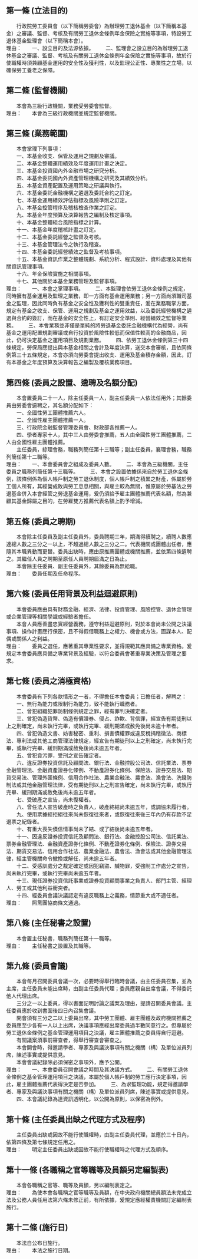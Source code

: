 第一條 (立法目的)
-----------------
　　行政院勞工委員會（以下簡稱勞委會）為辦理勞工退休基金（以下簡稱本基金）之審議、監督、考核及有關勞工退休金條例年金保險之實施等事項，特設勞工退休基金監理會（以下簡稱本會）。  
理由：　　一、設立目的及法源依據。
　　二、監理會之設立目的為辦理勞工退休基金之審議、監督、考核及有關勞工退休金條例年金保險之實施等事項，故於行使職權時須兼顧基金運用的安全性及獲利性，以及監理公正性、專業性之立場，以確保勞工養老之保障。

第二條 (監督機關)
-----------------
　　本會為三級行政機關，業務受勞委會監督。  
理由：　　本會為三級行政機關並規定監督機關。

第三條 (業務範圍)
-----------------
　　本會掌理下列事項：  
　　一、本基金收支、保管及運用之規劃及審議。  
　　二、本基金整體運用績效及年度運用計畫之決定。  
　　三、本基金投資國內外金融市場之研究分析。  
　　四、本基金委託國內外資產管理機構之研究及其績效分析。  
　　五、本基金資產配置及運用策略之研議與執行。  
　　六、本基金委託金融機構之遴選及委託合約之訂定。  
　　七、本基金運用績效評估指標及風險準則之訂定。  
　　八、本基金控管程序及稽核檢查作業之訂定。  
　　九、本基金年度預算及決算報告之編制及核定事項。  
　　十、本基金整體組合風險指標之計算。  
　　十一、本基金年度稽核計畫之訂定。  
　　十二、本基金委託經營之監督及考核。  
　　十三、本基金管理法令之執行及稽查。  
　　十四、本基金委託經營績效之監督及考核事項。  
　　十五、本基金資訊作業之整體規劃、系統分析、程式設計、資料處理及其他有關資訊管理事項。  
　　十六、年金保險實施之相關事項。  
　　十七、其他關於本基金業務管理及監督事項。  
理由：　　一、本會之掌理事項。
　　二、本監理會依勞工退休金條例之規定，同時擁有基金運用及監理之業務，即一方面有基金運用業務；另一方面尚須職司基金之監理，因此同時負有基金之安全性及獲利性的雙重責任，爰在業務職掌方面，規定有基金之收支、保管、運用之規劃及基金之運用效益，以及委託經營機構之遴選與合約的簽訂，而在基金的安全性上，有訂定安全準則、經營績效之監督等業務。
　　三、本會業務並非僅是單純的將勞退基金委託金融機構代為經營，尚有基金之運用配置規劃審議或自行投資於風險性較低而保值性較高的金融商品，因此，仍可決定基金之運用項目及規劃業務。
　　四、依勞工退休金條例第三十四條規定，勞保局應提出與本基金相關之會計及年度決算，送交本會審核，且依同條例第三十五條規定，本會亦須向勞委會提出收支、運用及基金積存金額，因此，訂有本基金之年度預算及決算報告之編製及覆核業務項目。

第四條 (委員之設置、遴聘及名額分配)
-----------------------------------
　　本會置委員二十一人，除主任委員一人，副主任委員一人依法任用外；其餘委員由勞委會遴聘之，其名額分配如下：  
　　一、全國性勞工團體推薦六人。  
　　二、全國性雇主團體推薦一人。  
　　三、行政院金融監督管理委員會、財政部各推薦一人。  
　　四、學者專家十人，其中三人由勞委會推薦，五人由全國性勞工團體推薦，二人由全國性雇主團體推薦。  
　　主任委員，綜理會務，職務列簡任第十三職等；副主任委員，襄理會務，職務列簡任第十二職等。  
理由：　　一、本會委員會之組成及委員人數。
　　二、本會為三級機關，主任委員之職務列簡任第十三職等。
　　三、本會之設置依據係來自於勞工退休金條例，該條例係為個人帳戶制之勞工退休制度，個人帳戶制之積累之財產，係屬於勞工個人所有，其經營成敗與勞工息息相關，與雇主較為無關，惟原屬於勞基法之勞退基金併入本會經管之勞退基金運用，爰仍須給予雇主團體推薦代表名額，然為兼顧其基金歸屬之目的，在勞雇雙方推薦代表名額上酌予增減。

第五條 (委員之聘期)
-------------------
　　本會除主任委員及副主任委員外，委員聘期三年，期滿得續聘之，續聘人數應達總人數之三分之一以上，不超過總人數之三分之二。代表機關或團體出任者，應隨其本職異動而更替。委員出缺時，應由原推薦團體或機關推薦，並依第四條遴聘之。其繼任人員之聘期至原任人員聘期屆滿之日為止。  
　　本會除主任委員、副主任委員外，其餘委員為無給職。  
理由：　　委員任期及任命程序。

第六條 (委員任用背景及利益迴避原則)
-----------------------------------
　　本會委員應由具有財務金融、經濟、法律、投資管理、風險控管、退休金管理或企業管理等相關學識或經驗者擔任。  
　　本會人員應善盡忠實經營義務，遵守利益迴避原則，對於本會尚未公開之決議事項、操作計畫應行保密，且不得假借職務上之權力、機會或方法，圖謀本人、配偶或關係人之利益。  
理由：　　委員之選任，應著重其專業性要求，並得規範其應具備之專業資格。爰規定本會委員應具備之專業背景及經驗，以符合委員會著重專業決策及管理之要求。

第七條 (委員之消極資格)
-----------------------
　　本會委員有下列各款情形之一者，不得擔任本會委員；已擔任者，解聘之：  
　　一、無行為能力或限制行為能力，致不能執行職務者。  
　　二、曾犯組織犯罪防制條例規定之罪，經有罪判決確定者。  
　　三、曾犯偽造貨幣、偽造有價證券、侵占、詐欺、背信罪，經宣告有期徒刑以上之刑確定，尚未執行完畢，或執行完畢、緩刑期滿或赦免後尚未逾十年者。  
　　四、曾犯偽造文書、妨害秘密、重利、損害債權罪或違反稅捐稽徵法、商標法、專利法或其他工商管理法律規定，經宣告有期徒刑以上之刑確定，尚未執行完畢，或執行完畢、緩刑期滿或赦免後尚未逾五年者。  
　　五、曾犯貪污罪，受刑之宣告確定者。  
　　六、違反證券投資信託及顧問法、銀行法、金融控股公司法、信託業法、票券金融管理法、金融資產證券化條例、不動產證券化條例、保險法、證券交易法、期貨交易法、管理外匯條例、信用合作社法、農業金融法、農會法、漁會法、洗錢防制法或其他金融管理法律，受有期徒刑以上之刑宣告確定，尚未執行完畢，或執行完畢、緩刑期滿或赦免後尚未逾五年者。  
　　七、受破產之宣告，尚未復權者。  
　　八、曾任法人宣告破產時之負責人，破產終結尚未逾五年，或調協未履行者。  
　　九、使用票據經拒絕往來尚未恢復往來者，或恢復往來後三年內仍有存款不足退票之紀錄者。  
　　十、有重大喪失債信情事尚未了結、或了結後尚未逾五年者。  
　　十一、因違反證券投資信託及顧問法、銀行法、金融控股公司法、信託業法、票券金融管理法、金融資產證券化條例、不動產證券化條例、保險法、證券交易法、期貨交易法、信用合作社法、農業金融法、農會法、漁會法或其他金融管理法律，經主管機關命令撤換或解任，尚未逾五年者。  
　　十二、受感訓處分之裁定確定或因犯竊盜、贓物罪，受強制工作處分之宣告，尚未執行完畢，或執行完畢尚未逾五年者。  
　　十三、現任證券投資信託事業或證券投資顧問事業之負責人、部門主管、經理人、勞工或其他利益衝突者。  
　　十四、經委員會議決議認定有違反職務上之義務，情節重大或不適任者。  
理由：　　照黨團協商條文通過。

第八條 (主任秘書之設置)
-----------------------
　　本會置主任秘書，職務列簡任第十一職等。  
理由：　　主任秘書之設置及其職等。

第九條 (委員會議)
-----------------
　　本會每月召開委員會議一次，必要時得舉行臨時會議，由主任委員召集，並為主席，主任委員未能出席時，由副主任委員代理；委員應親自出席會議，不得委託他人代理出席。  
　　三分之一以上委員，得以書面記明討論之議案及理由，提請召開委員會議。主任委員應於收到書面後四日內召集會議。  
　　開會須有三分之二以上委員出席，其中勞工團體、雇主團體及政府機關推薦之委員應至少各有一人以上出席，決議事項應經出席委員過半數同意行之。但專屬於勞工退休金條例之基金管理運用項目之決議，雇主團體推薦之委員得自行迴避。  
　　有關議案須事前審查者，得舉行審查會審查之。  
　　本會開會時，得邀請學者、專家及與議決事項有關之機關（構）及單位派員列席，陳述事實或提供意見。  
　　本會會議紀錄除必須保密之事項外，應予公開。  
理由：　　一、本會委員召開會議之時間及其決議方式。
　　二、有關勞工退休金條例之基金管理運用項目之決議，本屬於個人帳戶制的勞工應行決定事項，因此，雇主團體推薦代表得決定是否參加。
　　三、為求監理功能，規定得邀請學者、專家及與議決事項有關之機關（構）及單位派員列席，陳述事實或提供意見。
　　四、本會議紀錄為達資訊透明化，以公開為原則，以保密為例外。

第十條 (主任委員出缺之代理方式及程序)
-------------------------------------
　　主任委員出缺或因故不能行使職權時，由副主任委員代理，並應於三十日內，依第四條及第七條規定任用之。  
理由：　　明定主任委員出缺或因故不能行使職權時之代理方式及順序。

第十一條 (各職稱之官等職等及員額另定編製表)
-------------------------------------------
　　本會各職稱之官等、職等及員額，另以編制表定之。  
理由：　　為使本會各職稱之官等職等及員額，在中央政府機關總員額法未完成立法及公務人員任用法第六條未修正前，有所依據，爰規定應經權責機關訂定編制表施行。

第十二條 (施行日)
-----------------
　　本法自公布日施行。  
理由：　　本法之施行日期。